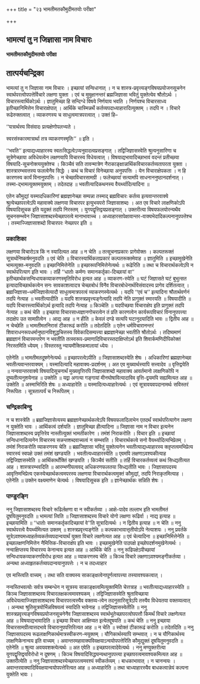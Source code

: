 +++
title = "२३ भामतीमतकौमुदीमतयोः परीक्षा"

+++


## भामत्यां तु न जिज्ञासा नाम विचारः

**भामतीमतकौमुदीमतयोः परीक्षा**

## **तात्पर्यचन्द्रिका**

भामत्यां तु न जिज्ञासा नाम विचारः । इच्छायां सन्विधानात् । न च शास्त्र-प्रवृत्त्यङ्गविषयप्रयोजनसूचनेन स्वार्थपरत्वोपपत्तेर्विचारे लक्षणा युक्ता । एवं च मुमुक्षानन्तरं ब्रह्मजिज्ञासा भवितुं युक्तेत्येव श्रौतोऽर्थः । विचारस्त्वार्थिकोऽर्थः । ज्ञातुमिच्छा हि सन्दिग्धे विषये निर्णयाय भवति । निर्णयश्च विचारसाध्य इतीच्छानिमित्तेन विचाराक्षेपात् । आर्थिके चास्मिन्नर्थे कर्तव्यपदाध्याहारादित्युक्तम् । तदपि न । विचारे रूढेरुक्तत्वात् । व्याकरणस्य च साधुत्वमात्रपरत्वात् । उक्तं हि–

‘‘यत्रार्थस्य विसंवादः प्रत्यक्षेणोपलभ्यते ।

स्वरसंस्कारमात्रार्था तत्र व्याकरणस्मृतिः’’ ॥ इति ।

‘‘भवति’’ इत्याद्यध्याहारस्य स्वतःसिद्धत्वेऽप्यनुवादत्वप्रसङ्गात् । तद्विजिज्ञासस्वेति श्रुत्यनुसारिणा च सूत्रेणेच्छाया अविधेयत्वेन लक्षणयापि विचारस्य विधेयत्वात् । विषयाद्यभावादिच्छाभावं वदन्तं प्रतीच्छया विषयादि-सूचनोक्त्ययुक्तेश्च । किञ्चैवं सति तावन्मात्रेण नैराकाङ्क्षान्नार्थिकविचारकर्तव्यतापरता युक्ता । शास्त्रारम्भवत्तस्य फलत्वेनैव सिद्धेः । कथं च विचारं विनेच्छाया अनुपपत्तिः । येन विचाराक्षेपकता । न हि कारणस्य कार्यं विनानुपपत्तिः । न चेच्छाविचारसामग्री । फलेच्छायां सत्यामपि साधनाननुष्ठानदर्शनात् । तस्मा-द्भामत्युक्तमयुक्तम् । तदेतदाह ॥ भवतीत्यादिकथनस्य वैयर्थ्यादित्यादिना ॥

एतेन कौमुद्यां यस्मादधिकारिणां ब्रह्मज्ञानेच्छा सम्पन्ना तस्माद् ब्रह्मविचारः कर्तव्य इत्यवान्तरवाक्ये श्रुत्येच्छापरत्वेऽपि महावाक्ये लक्षणया विचारपर इत्युभयपरो जिज्ञासाशब्दः । अत एव विचारे लाक्षणिकोऽपि विषयादिसूचक इति यदुक्तं तदपि निरस्तम् । युगपद्वृत्तिद्वयप्रसङ्गात् । उक्तरीत्या विषयफलयोरन्यथैव सूचनसम्भवेन जिज्ञासाशब्दस्येच्छापरत्वे मानाभावाच्च । अध्याहारसापेक्षावान्तर-वाक्यभेदादिकल्पनानुपपत्तेश्च । तस्माज्जिज्ञासाशब्दो विचारपरः नेच्छापर इति ॥

### **प्रकाशिका**

लक्षणया विचारोऽत्र किं न स्यादित्यत आह ॥ न चेति ॥ तत्सूचनाप्रकारः प्रागेवोक्तः । कल्पतरूक्तं सूत्रार्थनिष्कर्षमनुवदति ॥ एवं चेति ॥ विचारस्यार्थिकताप्रकारं कल्पतरूक्तमेवाह ॥ ज्ञातुमिति ॥ इच्छामुखेनेति भामत्युक्त-मनुवदति ॥ इच्छानिमित्तेनेति ॥ इच्छारूपनिमित्तेनेत्यर्थः ॥ रूढेरिति ॥ तथा च विचारार्थकत्वेऽपि न स्वार्थपरित्याग इति भावः । तर्हि ‘‘धातोः कर्मणः समानकर्तृका-दिच्छायां वा’’ इतीच्छार्थकसन्विधायकव्याकरणस्मृतिविरोध इत्यत आह ॥ व्याकरण-स्येति ॥ घटं जिज्ञासते घटं बुभुत्सत इत्यादाविच्छार्थकत्वेन सनः सावकाशत्वादत्र चेच्छाबोधं विनैव विचारबोधेनार्थविसंवादस्य प्रागेव दर्शितत्वात् । ब्रह्मजिज्ञासा–धर्मजिज्ञासेत्यादौ साधुत्वमात्रपरत्वं व्याकरणस्येत्यर्थः । यदपि ‘‘एवं च’’ इत्यादिना श्रौतार्थवर्णनं तदपि नेत्याह ॥ भवतीत्यादीति ॥ यदपि शास्त्रप्रवृत्त्यङ्गेत्यादि तदपि नेति प्रागुक्तं स्मारयति ॥ विषयादीति ॥ यदपि विचारस्त्वार्थिकोऽर्थ इत्यादि तदपि नेत्याह ॥ किञ्चेति ॥ यदपीच्छया विचाराक्षेप इति प्रागुक्तं तदपि नेत्याह ॥ कथं चेति ॥ इच्छाया विचारसाध्यज्ञानगोचरत्वेन तं प्रति कारणत्वेन कार्यरूपविचारं विनानुपपत्त्या तदाक्षेप उत सामग्रीत्वेन । आद्य आह ॥ न हीति ॥ केवलं दण्डे सत्यपि घटानुदयादिति भावः ॥ द्वितीय आह ॥ न चेच्छेति ॥ भामतीमतनिरासं टीकारूढं करोति ॥ तदेतदिति ॥ एतेन धर्मविचारानन्तरं शिवाराधनरूपधर्मानुष्ठानविशुद्धचित्तस्य विवेकादिसम्पत्त्या ब्रह्मज्ञानेच्छा भवतीति श्रौतोऽर्थः । तदिष्यमाणं ब्रह्मज्ञानं विचारमन्तरेण न भवतीति तत्स्वरूप-प्रमाणादिविचारस्तदाक्षिप्तोऽर्थ इति शिवार्कमणिदीपिकोक्तं निरस्तमिति ध्येयम् । विस्तरस्तु न्यायमौक्तिकमालायां ध्येयः ।

एतेनेति ॥ भामतीमतदूषणेनेत्यर्थः ॥ इच्छापरत्वेऽपीति ॥ जिज्ञासाशब्दस्येति शेषः । अधिकारिणां ब्रह्मज्ञानेच्छा भवतीत्यवान्तरवाक्यम् । यस्मादित्यादि महावाक्य-प्रदर्शनम् । अत एव मुख्यार्थस्यापि सत्त्वादेव ॥ वृत्तिद्वयेति ॥ नन्ववान्तरवाक्ये विषयादिसूचनार्थं मुख्यवृत्तिरपि जिज्ञासाशब्दो महावाक्य आवर्तमानो लाक्षणिकोपि न दूष्यतीत्यनुशयेनाह ॥ उक्तेति ॥ यद्वा अगत्या गङ्गायां मीनघोषावित्यादाविव वृत्ति-द्वयमपि सह्यमित्यत आह ॥ उक्तेति ॥ अस्माभिरिति शेषः ॥ अध्याहारेति ॥ यस्मादित्यध्याहारेत्यर्थः । एवं सूत्रावयवपदानामर्थः सविस्तरं निरूपितः । सूत्रतात्पर्यं च निरूपितम् ।

### **चन्द्रिकाबिन्दु**

न च शास्त्रेति ॥ ब्रह्मजिज्ञासेत्यस्य ब्रह्मज्ञानेच्छार्थकत्वेऽपि विषयफलादिलाभेन एतदर्थं स्वार्थपरित्यागेन लक्षणा न युक्तेति भावः । आर्थिकत्वं दर्शयति । ज्ञातुमिच्छा हीत्यादिना ॥ जिज्ञासा नाम न विचार इत्यनेन जिज्ञासाशब्दस्य प्रवृत्तिरेव नास्तीत्युक्तं भामतीकारेण । तमंशं निराकरोति । विचार इति ॥ इच्छायां सन्विधानादित्यनेन विचारस्य सन्नन्तशब्दवाच्यत्वं न सम्भवति । विचारार्थकत्वे सनो वैयर्थ्यादित्यभिप्रेतम् । तमंशं निराकरोति व्याकरणस्य चेति ॥ ब्रह्मजिज्ञासा भवितुं युक्तेत्यनेन भवतीत्याद्यध्याहारस्य क्लृप्तत्वमभिप्रेत्य स्वारस्यं स्वपक्षे उक्तं तमंशं खण्डयति । भवतीत्यध्याहारस्येति ॥ एवमपि लक्षणाऽवश्यकीत्याह तद्विजिज्ञासस्वेति ॥ आर्थिकार्थोक्तिं खण्डयति । किञ्चैवं सतीति ॥ तर्हि विचारकर्तव्यत्वं कथं सिध्द्यतीत्यत आह । शास्त्रारम्भवदिति ॥ आरम्भणीयत्ववद् अधिकरणफलतया सिध्द्यतीति भावः । जिज्ञासापदस्य आवृत्तिमभिप्रेत्य एकस्येच्छार्थकत्वमपरस्य लक्षणया विचारार्थकत्वमुक्तं कौमुद्यां, तदपि निराकृतमित्याह । एतेनेति ॥ उक्तेन वक्ष्यमाणेन चेत्यर्थः । विषयादिसूचक इति ॥ ज्ञानेच्छार्थकः सन्निति शेषः ।

### **पाण्डुरङ्गि**

ननु जिज्ञासाशब्दस्य विचारे रूढिर्लक्षणा वा न स्वीकर्तव्या । आक्षे-पादेव तल्लाभ इति भामतीमतं दूषयितुमनुवदति ॥ भामत्यां त्विति ॥ जिज्ञासाशब्दस्य विचारे योगो लक्षणा रूढिर्वा । नाद्य इत्याह ॥ इच्छायामिति ॥ ‘‘धातोः समानकर्तृकादिच्छायां वे’’ति सूत्रादित्यर्थः । न द्वितीय इत्याह ॥ न चेति ॥ ननु स्वार्थपरत्वे वैयर्थ्यमित्यत उक्तम् ॥ शास्त्रप्रवृत्त्यङ्गेति ॥ कल्पकाभावात्तृतीयोऽपि नेत्याशयः । ननु प्रवर्तके सूत्रेऽवश्यमध्याहर्तव्यकर्तव्यपदान्वयार्थं युक्ता विचारे लक्षणेत्यत आह ॥ एवं चेत्यादिना ॥ इच्छानिमित्तेनेति ॥ इच्छालक्षणनिमित्तेन नैमित्तिक-विचाराक्षेप इति भावः । इच्छामुखेनेति पाठपक्षे इच्छोपदर्शनमुखेनेत्यर्थः । नन्वाक्षिप्तस्य विचारस्य केनान्वय इत्यत आह ॥ आर्थिके चेति ॥ ननु रूढिपक्षेऽपीच्छायां सन्विधायकव्याकरणविरोध इत्यत आह ॥ व्याकरणस्य चेति ॥ किञ्च विचारे लक्षणाऽवश्यमङ्गीकर्तव्या । अन्यथा अध्याहृतकर्तव्यपदान्वयानुपपत्तेः । न च तदध्याहार

एव मास्त्विति वाच्यम् । तथा सति वाक्यस्य साकाङ्क्षत्वेनापूर्णत्वापत्त्या तस्यावश्यकत्वात् ।

नन्वस्तिभवत्योः सर्वत्र सम्बन्धेन न सूत्रस्य साकाङ्क्षत्वमित्युक्तमिति चेत्तत्राह ॥ भवतीत्याद्यध्याहारस्येति ॥ किञ्च जिज्ञासाशब्दस्य विचारलक्षकत्वमावश्यकम् । तद्विजिज्ञासस्वेति श्रुताविच्छाया अविधेयत्वाज्जिज्ञासाशब्दस्य विचारपरत्वस्यैव वक्तव्य-त्वेन तदनुसारिसूत्रेऽपि तस्यैव विधेयतया वक्तव्यत्वात् । अन्यथा श्रुतिसूत्रयोर्भिन्नविषयत्वं स्यादिति भावेनाह ॥ तद्विजिज्ञासस्वेतीति ॥ ननु शास्त्रप्रवृत्त्यङ्गविषयप्रयोजनसूचनेनैव जिज्ञासाशब्दस्य स्वार्थभूतेच्छापरत्वोपपत्तौ किमर्थं विचारे लक्षणेत्यत आह ॥ विषयाद्यभावादिति ॥ इच्छया विचार आक्षिप्यत इत्येतद्दूषयति ॥ कथं चेति ॥ ननु इच्छाया विचारसामग्रीत्वात्तदभावे विचारानुपपत्तिरित्यत आह ॥ न चेति ॥ स्वोक्तं टीकारूढं करोति ॥ तदेतदिति ॥ ननु जिज्ञासापदस्य रूढलाक्षणिकार्थमात्रस्वीकरण-मयुक्तम् । यौगिकार्थस्यापि सम्भवात् । न च यौगिकार्थस्य लाक्षणिकेनान्वय इति वाच्यम् । अवान्तरमहावाक्यविवक्षयाऽन्वयोपपत्तेरिति कौमुद्युक्तं दूषयितुमनुवदति ॥ एतेनेति ॥ श्रुत्या अवयवशक्त्येत्यर्थः ॥ अत एवेति ॥ इच्छापरत्वादेवेत्यर्थः । ननु मण्युक्तरीत्या युगपद्वृत्तिद्वयविरोधो न दूषणम् । किञ्च विषयादिसिद्ध्यन्यथानुपपत्त्या इच्छापरत्वमावश्यकमित्यत आह ॥ उक्तरीत्येति ॥ ननु जिज्ञासाशब्दस्येच्छापरत्वमवश्यं स्वीकर्तव्यम् । बाधकाभावात् । न चानन्वयः । अवान्तरवाक्यादिविवक्षयान्वयोपपत्तेरित्यत आह ॥ अध्याहारेति ॥ तथा चाध्याहारस्यैव बाधकत्वान्नेयं कल्पना युक्तेति भावः ।

